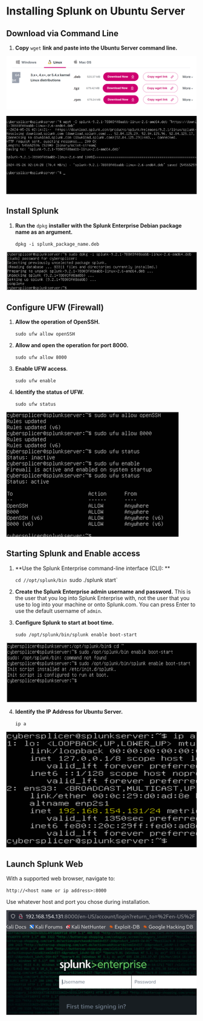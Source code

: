 

# Installing Splunk on Ubuntu Server


## Download via Command Line

1. **Copy** `wget` **link and paste into the Ubuntu Server command line.**

![](images/20240525210935.png)


![](images/20240525211933.png)

## Install Splunk

1. **Run the** `dpkg` **installer with the Splunk Enterprise Debian package name as an argument.**  
    
    `dpkg -i splunk_package_name.deb`

![](images/20240525212544.png)


## Configure UFW (Firewall)

1. **Allow the operation of OpenSSH.**

	`sudo ufw allow openSSH`

2. **Allow and open the operation for port 8000.**

	`sudo ufw allow 8000`

3. **Enable UFW access**.

	`sudo ufw enable`

4. **Identify the status of UFW.**

	`sudo ufw status`

![](images/20240525213526.png)

## Starting Splunk and Enable access

1. **Use the Splunk Enterprise command-line interface (CLI): ** 
    
    `cd //opt/splunk/bin
    `sudo ./splunk start`
    
2. **Create the Splunk Enterprise admin username and password.** This is the user that you log into Splunk Enterprise with, not the user that you use to log into your machine or onto Splunk.com. You can press Enter to use the default username of `admin`.

3. **Configure Splunk to start at boot time.**

	`sudo /opt/splunk/bin/splunk enable boot-start`

![](images/20240525221254.png)
       
4. **Identify the IP Address for Ubuntu Server.**

	`ip a`

![](images/20240525223857.png)


## Launch Splunk Web

With a supported web browser, navigate to:

`http://<host name or ip address>:8000`

Use whatever host and port you chose during installation.

![](images/20240525223712.png)